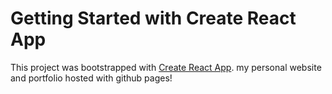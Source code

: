 
# Getting Started with Create React App

This project was bootstrapped with [Create React App](https://github.com/facebook/create-react-app).
my personal website and portfolio hosted with github pages!